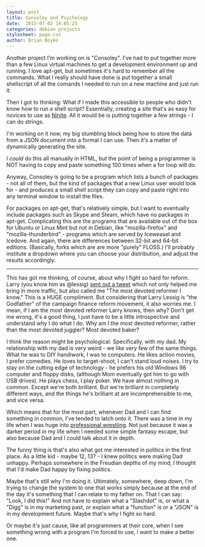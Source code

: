 ```yaml
---
layout: post
title: Consoley and Psychology
date:  2015-07-02 14:05:25
categories: debian projects
stylesheet: page.css
author: Brian Boyko
---
```


Another project I'm working on is "Consoley". I've had to put together more than a few Linux virtual machines to get a development environment up and running. I love apt-get, but sometimes it's hard to remember all the commands. What I really should have done is put together a small shellscript of all the comands I needed to run on a new machine and just run it. 

Then I got to thinking: What if I made this accessible to people who didn't know how to run a shell script? Essentially, creating a site that's as easy for novices to use as [Ninite](https://ninite.com/). All it would be is putting together a few strings - I can do strings. 

I'm working on it now, my big stumbling block being how to store the data from a JSON document into a format I can use. Then it's a matter of dynamically generating the site. 

I *could* do this all manually in HTML, but the point of being a programmer is NOT having to copy and paste something 100 times when a for loop will do. 

Anyway, Consoley is going to be a program which lists a bunch of packages - not all of them, but the kind of packages that a new Linux user would look for - and produces a small shell script they can copy and paste right into any terminal window to install the files. 

For packages on apt-get, that's relatively simple, but I want to eventually include packages such as Skype and Steam, which have no packages in apt-get. Complicating this are the programs that are available out of the box for Ubuntu or Linux Mint but not in Debian, like "mozilla-firefox" and "mozilla-thunderbird" - programs which are served by Iceweasel and Icedove. And again, there are differences between 32-bit and 64-bit editions. (Basically, forks which are are more "purely" FLOSS.) I'll probably institute a dropdown where you can choose your distribution, and adjust the results accordingly. 

---

This has got me thinking, of course, about why I fight so hard for reform. Larry (you know him as @lessig) [sent out a tweet](https://twitter.com/lessig/status/616277908412309504) which not only helped me bring in more traffic, but also called me "The most devoted reformer I know." This is a HUGE compliment. But considering that Larry Lessig is "the Godfather" of the campaign finance reform movement, it also worries me. I mean, if I am the most devoted reformer Larry knows, then why? Don't get me wrong, it's a good thing, I just have to be a little introspective and understand why I do what I do. Why am I the most devoted reformer, rather than the most devoted juggler? Most devoted baker?

I think the reason might be psychological. Specifically, with my dad. My relationship with my dad is very weird - we like very few of the same things. What he was to DIY handiwork, I was to computers. He likes action movies, I prefer comedies. He loves to target-shoot, I can't stand loud noises. I try to stay on the cutting edge of technology - he prefers his old Windows 98 computer and floppy disks, (although Mom eventually got him to go with USB drives). He plays chess, I play poker. We have almost nothing in common. Except we're both brilliant. But we're brilliant in completely different ways, and the things he's brilliant at are incomprehensible to me, and vice versa. 

Which means that for the most part, whenever Dad and I can find something in common, I've tended to latch onto it. There was a time in my life when I was huge into [professional wrestling](https://www.youtube.com/watch?v=p7Q4EVpIFIk). Not just because it was a darker period in my life when I needed some simple fantasy escape, but also because Dad and I could talk about it in depth. 

The funny thing is that's also what got me interested in politics in the first place. As a little kid - maybe 12, 13? - I knew politics were making Dad unhappy. Perhaps somewhere in the Freudian depths of my mind, I thought that I'd make Dad happy by fixing politics. 

Maybe that's still why I'm doing it. Ultimately, somewhere, deep down, I'm trying to change the system to one that works simply because at the end of the day it's something that I can relate to my father on. That I can say: "Look, I did this!" And not have to explain what a "Slashdot" is, or what a "Digg" is in my marketing past, or explain what a "function" is or a "JSON" is in my development future. Maybe that's why I fight so hard. 

Or maybe it's just cause, like all programmers at their core, when I see something wrong with a program I'm forced to use, I want to make a better one. 